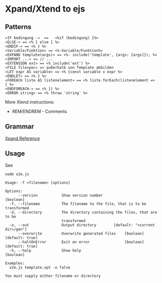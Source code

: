 # Xpand/Xtend to ejs

## Patterns

```
«IF bedingung -»  ==   <%if (bedingung) {%>
«ELSE-» == <% } else { %>
«ENDIF-» == <% } %>
«Variable/Funktion» == <%-Variable/Funktion%>
«EXPAND template(args)» == <%- include('template', {args: [args]}); %>
«IMPORT ...» == // ...
«EXTENSION ext» == <% include('ext') %>
«FILE filespec» => außerhalb von Template abbilden
«LET expr AS variable» == <% {const variable = expr %>
«ENDLET» == <% } %>
«FOREACH liste AS listenelement» == <% liste.forEach(listenelement => { %>
«ENDFOREACH-» == <% }) %>
«ERROR string» == <% throw 'string' %>
```
More Xtend instructions:

- REM/ENDREM - Comments

## Grammar

[Xpand Reference](https://git.eclipse.org/c/m2t/org.eclipse.xpand.git/plain/doc/org.eclipse.xpand.doc/manual/xpand_reference.pdf)

## Usage


See 

```
node x2e.js
```

```
Usage: -f <filename> [options]

Options:
      --version           Show version number                          [boolean]
  -f, --filename          The filename to the file, that is to be transformed
  -d, --directory         The directory containing the files, that are to be
                          transformed
  -o, --out               Output directory        [default: "<current dir>/gen"]
      --overwrite         Overwrite generated files    [boolean] [default: true]
      --haltOnError       Exit on error                [boolean] [default: true]
  -h, --help              Show help                                    [boolean]

Examples:
  x2e.js template.xpt -o false

You must supply either filename or directory
```
